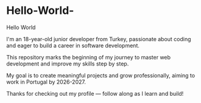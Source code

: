 # Hello-World-

Hello World

I'm an 18-year-old junior developer from Turkey, passionate about coding and eager to build a career in software development.

This repository marks the beginning of my journey to master web development and improve my skills step by step.

My goal is to create meaningful projects and grow professionally, aiming to work in Portugal by 2026-2027.

Thanks for checking out my profile — follow along as I learn and build!
